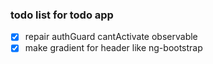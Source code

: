### todo list for todo app

- [x] repair authGuard cantActivate observable
- [x] make gradient for header like ng-bootstrap